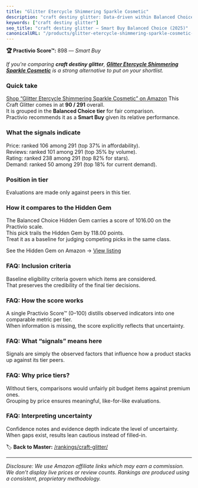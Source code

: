 ```yaml
---
title: "Glitter Etercycle Shimmering Sparkle Cosmetic"
description: "craft destiny glitter: Data-driven within Balanced Choice ranking using the Practivio Score™. Positioned by quality, value, demand, findability, momentum."
keywords: ["craft destiny glitter"]
seo_title: "craft destiny glitter — Smart Buy Balanced Choice (2025)"
canonicalURL: "/products/glitter-etercycle-shimmering-sparkle-cosmetic-B0BKL34T7Z/"
---
```


**🏆 Practivio Score™:** 898 — _Smart Buy_


*If you're comparing **craft destiny glitter**, **[Glitter Etercycle Shimmering Sparkle Cosmetic](https://www.amazon.com/dp/B0BKL34T7Z?tag=practivio-20)** is a strong alternative to put on your shortlist.*
### Quick take
[Shop “Glitter Etercycle Shimmering Sparkle Cosmetic” on Amazon](https://www.amazon.com/dp/B0BKL34T7Z?tag=practivio-20)
This Craft Glitter comes in at **90 / 291** overall.  
It is grouped in the **Balanced Choice tier** for fair comparison.  
Practivio recommends it as a **Smart Buy** given its relative performance.

### What the signals indicate
Price: ranked 106 among 291 (top 37% in affordability).  
Reviews: ranked 101 among 291 (top 35% by volume).  
Rating: ranked 238 among 291 (top 82% for stars).  
Demand: ranked 50 among 291 (top 18% for current demand).

### Position in tier
Evaluations are made only against peers in this tier.

### How it compares to the Hidden Gem
The Balanced Choice Hidden Gem carries a score of 1016.00 on the Practivio scale.  
This pick trails the Hidden Gem by 118.00 points.  
Treat it as a baseline for judging competing picks in the same class.  

See the Hidden Gem on Amazon → [View listing](https://www.amazon.com/dp/B009WLPEJA?tag=practivio-20)

### FAQ: Inclusion criteria
Baseline eligibility criteria govern which items are considered.  
That preserves the credibility of the final tier decisions.

### FAQ: How the score works
A single Practivio Score™ (0–100) distills observed indicators into one comparable metric per tier.  
When information is missing, the score explicitly reflects that uncertainty.

### FAQ: What “signals” means here
Signals are simply the observed factors that influence how a product stacks up against its tier peers.

### FAQ: Why price tiers?
Without tiers, comparisons would unfairly pit budget items against premium ones.  
Grouping by price ensures meaningful, like-for-like evaluations.

### FAQ: Interpreting uncertainty
Confidence notes and evidence depth indicate the level of uncertainty.  
When gaps exist, results lean cautious instead of filled-in.


🏷️ **Back to Master:** [/rankings/craft-glitter/](/rankings/craft-glitter/)

---
_Disclosure: We use Amazon affiliate links which may earn a commission. We don’t display live prices or review counts. Rankings are produced using a consistent, proprietary methodology._
